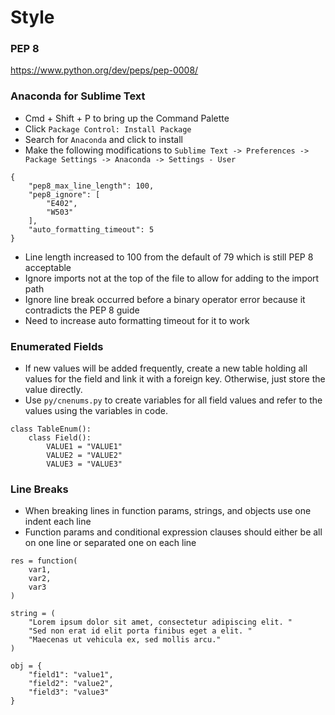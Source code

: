 # Style

### PEP 8
https://www.python.org/dev/peps/pep-0008/

### Anaconda for Sublime Text
* Cmd + Shift + P to bring up the Command Palette
* Click `Package Control: Install Package`
* Search for `Anaconda` and click to install
* Make the following modifications to `Sublime Text -> Preferences -> Package Settings -> Anaconda -> Settings - User`
```
{
    "pep8_max_line_length": 100,
    "pep8_ignore": [
        "E402",
        "W503"
    ],
    "auto_formatting_timeout": 5
}
```
* Line length increased to 100 from the default of 79 which is still PEP 8 acceptable
* Ignore imports not at the top of the file to allow for adding to the import path
* Ignore line break occurred before a binary operator error because it contradicts the PEP 8 guide
* Need to increase auto formatting timeout for it to work

### Enumerated Fields
* If new values will be added frequently, create a new table holding all values for the field and link it with a foreign key. Otherwise, just store the value directly.
* Use `py/cnenums.py` to create variables for all field values and refer to the values using the variables in code.
```
class TableEnum():
    class Field():
        VALUE1 = "VALUE1"
        VALUE2 = "VALUE2"
        VALUE3 = "VALUE3"
```
### Line Breaks
* When breaking lines in function params, strings, and objects use one indent each line
* Function params and conditional expression clauses should either be all on one line or separated one on each line
```
res = function(
    var1,
    var2,
    var3
)

string = (
    "Lorem ipsum dolor sit amet, consectetur adipiscing elit. "
    "Sed non erat id elit porta finibus eget a elit. "
    "Maecenas ut vehicula ex, sed mollis arcu."
)

obj = {
    "field1": "value1",
    "field2": "value2",
    "field3": "value3"
}
```
